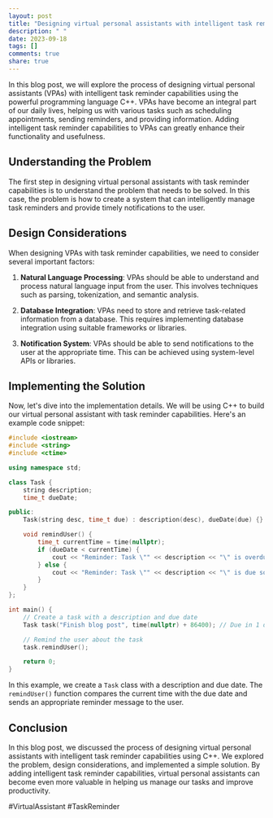 ```yaml
---
layout: post
title: "Designing virtual personal assistants with intelligent task reminder capabilities using C++"
description: " "
date: 2023-09-18
tags: []
comments: true
share: true
---
```


In this blog post, we will explore the process of designing virtual personal assistants (VPAs) with intelligent task reminder capabilities using the powerful programming language C++. VPAs have become an integral part of our daily lives, helping us with various tasks such as scheduling appointments, sending reminders, and providing information. Adding intelligent task reminder capabilities to VPAs can greatly enhance their functionality and usefulness.

## Understanding the Problem

The first step in designing virtual personal assistants with task reminder capabilities is to understand the problem that needs to be solved. In this case, the problem is how to create a system that can intelligently manage task reminders and provide timely notifications to the user.

## Design Considerations

When designing VPAs with task reminder capabilities, we need to consider several important factors:

1. **Natural Language Processing**: VPAs should be able to understand and process natural language input from the user. This involves techniques such as parsing, tokenization, and semantic analysis.

2. **Database Integration**: VPAs need to store and retrieve task-related information from a database. This requires implementing database integration using suitable frameworks or libraries.

3. **Notification System**: VPAs should be able to send notifications to the user at the appropriate time. This can be achieved using system-level APIs or libraries.

## Implementing the Solution

Now, let's dive into the implementation details. We will be using C++ to build our virtual personal assistant with task reminder capabilities. Here's an example code snippet:

```cpp
#include <iostream>
#include <string>
#include <ctime>

using namespace std;

class Task {
    string description;
    time_t dueDate;

public:
    Task(string desc, time_t due) : description(desc), dueDate(due) {}

    void remindUser() {
        time_t currentTime = time(nullptr);
        if (dueDate < currentTime) {
            cout << "Reminder: Task \"" << description << "\" is overdue!\n";
        } else {
            cout << "Reminder: Task \"" << description << "\" is due soon!\n";
        }
    }
};

int main() {
    // Create a task with a description and due date
    Task task("Finish blog post", time(nullptr) + 86400); // Due in 1 day

    // Remind the user about the task
    task.remindUser();

    return 0;
}
```

In this example, we create a `Task` class with a description and due date. The `remindUser()` function compares the current time with the due date and sends an appropriate reminder message to the user.

## Conclusion

In this blog post, we discussed the process of designing virtual personal assistants with intelligent task reminder capabilities using C++. We explored the problem, design considerations, and implemented a simple solution. By adding intelligent task reminder capabilities, virtual personal assistants can become even more valuable in helping us manage our tasks and improve productivity.

#VirtualAssistant #TaskReminder